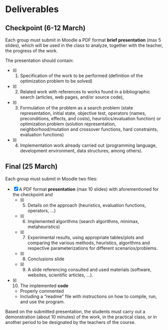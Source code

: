 # Deliverables

## Checkpoint (6-12 March)

Each group must submit in Moodle a PDF format **brief presentation** (max 5 slides), which will be used in the class to analyze, together with the teacher, the progress of the work. 

The presentation should contain:

- [X] 1. Specification of the work to be performed (definition of the optimization problem to be solved)
- [X] 2. Related work with references to works found in a bibliographic search (articles, web pages, and/or source code), 
- [X] 3. Formulation of the problem as a search problem (state representation, initial state, objective test, operators (names, preconditions, effects, and costs), heuristics/evaluation function) or optimization problem (solution representation, neighborhood/mutation and crossover functions, hard constraints, evaluation functions)
- [X] 4. Implementation work already carried out (programming language, development environment, data structures, among others).


## Final (25 March)

Each group must submit in Moodle two files: 
- [X] A PDF format **presentation** (max 10 slides) with aforementioned for the checkpoint and 
    - [X] 5. Details on the approach (heuristics, evaluation functions, operators, ...)
    - [X] 6. Implemented algorithms (search algorithms, minimax, metaheuristics)
    - [X] 7. Experimental results, using appropriate tables/plots and comparing the various methods, heuristics, algorithms and respective parameterizations for different scenarios/problems.
    - [X] 8. Conclusions slide
    - [X] 9. A slide referencing consulted and used materials (software, websites, scientific articles, ...).
- [X] 10. The implemented **code**
    - Properly commented
    - Including a “readme” file with instructions on how to compile, run, and use the program. 

Based on the submitted presentation, the students must carry out a demonstration (about 10 minutes) of the work, in the practical class, or in another period to be designated by the teachers of the course.
